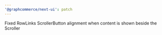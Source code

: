 ```yaml
---
'@graphcommerce/next-ui': patch
---
```


Fixed RowLinks ScrollerButton alignment when content is shown beside the Scroller

